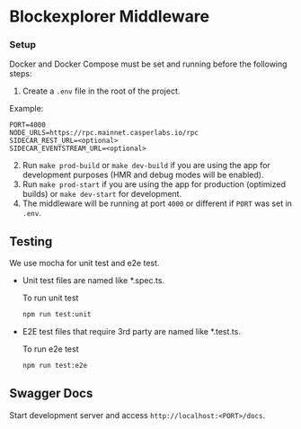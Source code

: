 # Blockexplorer Middleware

### Setup

Docker and Docker Compose must be set and running before the following steps:

1. Create a `.env` file in the root of the project.

Example:
```
PORT=4000
NODE_URLS=https://rpc.mainnet.casperlabs.io/rpc
SIDECAR_REST_URL=<optional>
SIDECAR_EVENTSTREAM_URL=<optional>
```

2. Run `make prod-build` or `make dev-build` if you are using the app for development purposes (HMR and debug modes will be enabled).
3. Run `make prod-start` if you are using the app for production (optimized builds) or `make dev-start` for development. 
4. The middleware will be running at port `4000` or different if `PORT` was set in `.env`. 

## Testing
We use mocha for unit test and e2e test.

- Unit test files are named like *.spec.ts.

  To run unit test
  
  ```bash
  npm run test:unit
  ```

- E2E test files that require 3rd party are named like *.test.ts.

  To run e2e test
  
  ```bash
  npm run test:e2e
  ```

## Swagger Docs
Start development server and access `http://localhost:<PORT>/docs`.
